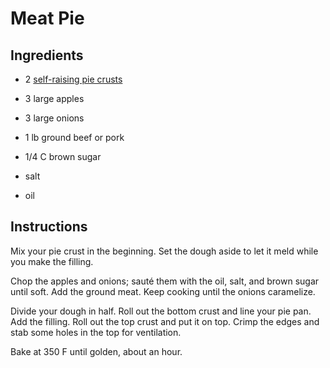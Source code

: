 # Meat Pie

## Ingredients

 - 2 [self-raising pie crusts][1]

 - 3 large apples
 - 3 large onions
 - 1 lb ground beef or pork
 - 1/4 C brown sugar
 - salt
 - oil


## Instructions

Mix your pie crust  in the beginning.  Set the dough aside  to let it meld while
you make the filling.

Chop the apples and onions; sauté them with the oil, salt, and brown sugar until
soft.  Add the ground meat.  Keep cooking until the onions caramelize.

Divide your dough in half.  Roll out the bottom crust and line your pie pan. Add
the filling.  Roll out the top crust and put it on top. Crimp the edges and stab
some holes in the top for ventilation.

Bake at 350 F until golden, about an hour.


[1]: <Pie Crust.md> "Pie Crust Recipe"
